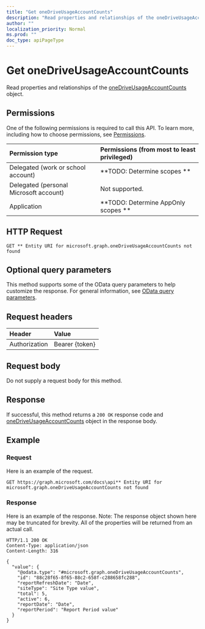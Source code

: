 ```yaml
---
title: "Get oneDriveUsageAccountCounts"
description: "Read properties and relationships of the oneDriveUsageAccountCounts object."
author: ""
localization_priority: Normal
ms.prod: ""
doc_type: apiPageType
---
```


# Get oneDriveUsageAccountCounts

Read properties and relationships of the [oneDriveUsageAccountCounts](../resources/onedriveusageaccountcounts.md) object.

## Permissions
One of the following permissions is required to call this API. To learn more, including how to choose permissions, see [Permissions](/concepts/permissions-reference.md).

|Permission type|Permissions (from most to least privileged)|
|:---|:---|
|Delegated (work or school account)|**TODO: Determine scopes **|
|Delegated (personal Microsoft account)|Not supported.|
|Application|**TODO: Determine AppOnly scopes **|

## HTTP Request
<!-- {
  "blockType": "ignored"
}
-->
``` http
GET ** Entity URI for microsoft.graph.oneDriveUsageAccountCounts not found
```

## Optional query parameters
This method supports some of the OData query parameters to help customize the response. For general information, see [OData query parameters](/graph/query-parameters).

## Request headers
|Header|Value|
|:---|:---|
|Authorization|Bearer {token}|

## Request body
Do not supply a request body for this method.

## Response
If successful, this method returns a `200 OK` response code and [oneDriveUsageAccountCounts](../resources/onedriveusageaccountcounts.md) object in the response body.

## Example

### Request
Here is an example of the request.
<!-- {
  "blockType": "request",
  "name": "get_onedriveusageaccountcounts"
}
-->
``` http
GET https://graph.microsoft.com/docs\api** Entity URI for microsoft.graph.oneDriveUsageAccountCounts not found
```

### Response
Here is an example of the response. Note: The response object shown here may be truncated for brevity. All of the properties will be returned from an actual call.
<!-- {
  "blockType": "response",
  "truncated": true,
  "@odata.type": "microsoft.graph.oneDriveUsageAccountCounts"
}
-->
``` http
HTTP/1.1 200 OK
Content-Type: application/json
Content-Length: 316

{
  "value": {
    "@odata.type": "#microsoft.graph.oneDriveUsageAccountCounts",
    "id": "88c28f65-8f65-88c2-658f-c288658fc288",
    "reportRefreshDate": "Date",
    "siteType": "Site Type value",
    "total": 5,
    "active": 6,
    "reportDate": "Date",
    "reportPeriod": "Report Period value"
  }
}
```

